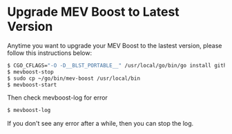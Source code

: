 # Upgrade MEV Boost to Latest Version

Anytime you want to upgrade your MEV Boost to the lastest version, please follow this instructions below:

```bash
$ CGO_CFLAGS="-O -D__BLST_PORTABLE__" /usr/local/go/bin/go install github.com/flashbots/mev-boost@latest
$ mevboost-stop
$ sudo cp ~/go/bin/mev-boost /usr/local/bin
$ mevboost-start
```

Then check mevboost-log for error
```bash
$ mevboost-log
```

If you don't see any error after a while, then you can stop the log.